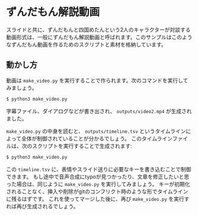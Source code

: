 # ずんだもん解説動画

スライドと共に、ずんだもんと四国めたんという2人のキャラクターが対談する動画形式は、一般にずんだもん解説動画と呼ばれます。このサンプルはこのようなずんだもん動画を作るためのスクリプトと素材を格納しています。

## 動かし方

動画は `make_video.py` を実行することで作られます。次のコマンドを実行してみましょう。

```bash
$ python3 make_video.py
```

字幕ファイル、ダイアログなどが書き出され、 `outputs/video2.mp4` が生成されました。

`make_video.py` の中身を読むと、 ``outputs/timeline.tsv`` というタイムラインによって全体が制御されていることが分かるでしょう。
このタイムラインファイルは、次のスクリプトを実行することで生成されます:

```bash
$ python3 make_video.py
```

この `timeline.tsv` に、表情やスライド送りに必要なキーを書き込むことで制御できます。
もし途中で音声合成にtypoが見つかったり、文章を修正したいと思った場合は、同じように `make_video.py` を実行してみましょう。
キーが初期化されることなく、挿入や削除がgitのコンフリクト時のような形でタイムラインに残るはずです。
これを使ってマージした後に、再び `make_video.py` を実行すれば再び生成されるでしょう。